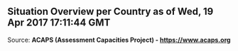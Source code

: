 ## Situation Overview per Country as of Wed, 19 Apr 2017 17:11:44 GMT

Source: **ACAPS (Assessment Capacities Project) - https://www.acaps.org**